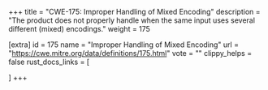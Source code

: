 +++
title = "CWE-175: Improper Handling of Mixed Encoding"
description	= "The product does not properly handle when the same input uses several different (mixed) encodings."
weight = 175

[extra]
id = 175
name = "Improper Handling of Mixed Encoding"
url = "https://cwe.mitre.org/data/definitions/175.html"
vote = ""
clippy_helps = false
rust_docs_links = [
	
]
+++

